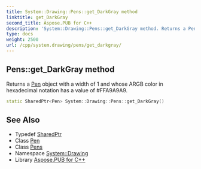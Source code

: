 ```yaml
---
title: System::Drawing::Pens::get_DarkGray method
linktitle: get_DarkGray
second_title: Aspose.PUB for C++
description: 'System::Drawing::Pens::get_DarkGray method. Returns a Pen object with a width of 1 and whose ARGB color in hexadecimal notation has a value of #FFA9A9A9 in C++.'
type: docs
weight: 2500
url: /cpp/system.drawing/pens/get_darkgray/
---
```

## Pens::get_DarkGray method


Returns a [Pen](../../pen/) object with a width of 1 and whose ARGB color in hexadecimal notation has a value of #FFA9A9A9.

```cpp
static SharedPtr<Pen> System::Drawing::Pens::get_DarkGray()
```

## See Also

* Typedef [SharedPtr](../../../system/sharedptr/)
* Class [Pen](../../pen/)
* Class [Pens](../)
* Namespace [System::Drawing](../../)
* Library [Aspose.PUB for C++](../../../)
